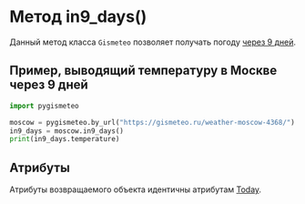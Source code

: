 # Метод in9_days()

Данный метод класса `Gismeteo` позволяет получать погоду [через 9 дней](https://gismeteo.ru/weather-moscow-4368/9-day/).

## Пример, выводящий температуру в Москве через 9 дней

```python
import pygismeteo

moscow = pygismeteo.by_url("https://gismeteo.ru/weather-moscow-4368/")
in9_days = moscow.in9_days()
print(in9_days.temperature)
```

## Атрибуты

Атрибуты возвращаемого объекта идентичны атрибутам [Today](today.md).
